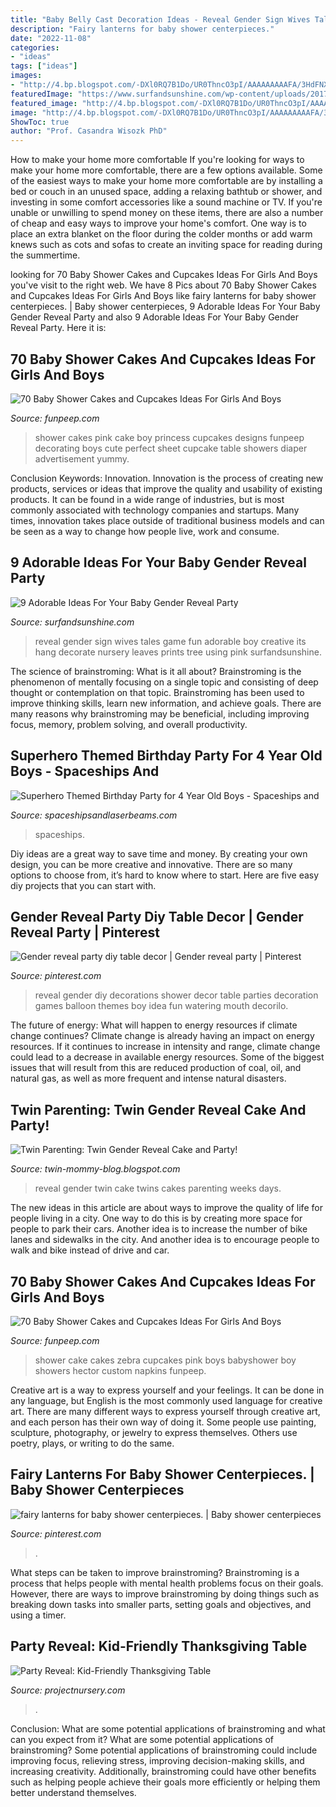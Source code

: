 ```yaml
---
title: "Baby Belly Cast Decoration Ideas - Reveal Gender Sign Wives Tales Game Fun Adorable Boy Creative Its Hang Decorate Nursery Leaves Prints Tree Using Pink Surfandsunshine"
description: "Fairy lanterns for baby shower centerpieces."
date: "2022-11-08"
categories:
- "ideas"
tags: ["ideas"]
images:
- "http://4.bp.blogspot.com/-DXl0RQ7B1Do/UR0ThncO3pI/AAAAAAAAAFA/3HdFNXoGjwM/s1600/photo%2B1.JPG"
featuredImage: "https://www.surfandsunshine.com/wp-content/uploads/2017/08/IMG_9583-800x1154.jpg"
featured_image: "http://4.bp.blogspot.com/-DXl0RQ7B1Do/UR0ThncO3pI/AAAAAAAAAFA/3HdFNXoGjwM/s1600/photo%2B1.JPG"
image: "http://4.bp.blogspot.com/-DXl0RQ7B1Do/UR0ThncO3pI/AAAAAAAAAFA/3HdFNXoGjwM/s1600/photo%2B1.JPG"
ShowToc: true
author: "Prof. Casandra Wisozk PhD"
---
```



How to make your home more comfortable
If you're looking for ways to make your home more comfortable, there are a few options available. Some of the easiest ways to make your home more comfortable are by installing a bed or couch in an unused space, adding a relaxing bathtub or shower, and investing in some comfort accessories like a sound machine or TV. If you're unable or unwilling to spend money on these items, there are also a number of cheap and easy ways to improve your home's comfort. One way is to place an extra blanket on the floor during the colder months or add warm knews such as cots and sofas to create an inviting space for reading during the summertime.

	

		
looking for 70 Baby Shower Cakes and Cupcakes Ideas For Girls And Boys you've visit to the right web. We have 8 Pics about 70 Baby Shower Cakes and Cupcakes Ideas For Girls And Boys like fairy lanterns for baby shower centerpieces. | Baby shower centerpieces, 9 Adorable Ideas For Your Baby Gender Reveal Party and also 9 Adorable Ideas For Your Baby Gender Reveal Party. Here it is:
		
    
## 70 Baby Shower Cakes And Cupcakes Ideas For Girls And Boys

<img loading=lazy src="https://funpeep.com/wp-content/uploads/2015/04/Pink-Baby-Shower-Cake.jpg" onerror="this.onerror=null;this.src='https://tse2.mm.bing.net/th?id=OIP.QO7PRMzRk17Z6m_I253dmgHaHB&amp;pid=15.1';" alt="70 Baby Shower Cakes and Cupcakes Ideas For Girls And Boys">

_Source: funpeep.com_

>shower cakes pink cake boy princess cupcakes designs funpeep decorating boys cute perfect sheet cupcake table showers diaper advertisement yummy. 

	

Conclusion
Keywords: Innovation.
Innovation is the process of creating new products, services or ideas that improve the quality and usability of existing products. It can be found in a wide range of industries, but is most commonly associated with technology companies and startups. Many times, innovation takes place outside of traditional business models and can be seen as a way to change how people live, work and consume.

    
## 9 Adorable Ideas For Your Baby Gender Reveal Party

<img loading=lazy src="https://www.surfandsunshine.com/wp-content/uploads/2017/08/IMG_9583-800x1154.jpg" onerror="this.onerror=null;this.src='https://tse4.mm.bing.net/th?id=OIP.G5Ef43CzZQipe3tdm0NcGwHaKr&amp;pid=15.1';" alt="9 Adorable Ideas For Your Baby Gender Reveal Party">

_Source: surfandsunshine.com_

>reveal gender sign wives tales game fun adorable boy creative its hang decorate nursery leaves prints tree using pink surfandsunshine. 

	

The science of brainstroming: What is it all about?
Brainstroming is the phenomenon of mentally focusing on a single topic and consisting of deep thought or contemplation on that topic. Brainstroming has been used to improve thinking skills, learn new information, and achieve goals. There are many reasons why brainstroming may be beneficial, including improving focus, memory, problem solving, and overall productivity.

    
## Superhero Themed Birthday Party For 4 Year Old Boys - Spaceships And

<img loading=lazy src="https://spaceshipsandlaserbeams.com/wp-content/uploads/2015/09/boys-superhero-birthday-ideas-345.jpg" onerror="this.onerror=null;this.src='https://tse4.mm.bing.net/th?id=OIP.m3-vOkaafjnfnDCut8pT2QHaE7&amp;pid=15.1';" alt="Superhero Themed Birthday Party for 4 Year Old Boys - Spaceships and">

_Source: spaceshipsandlaserbeams.com_

>spaceships. 

	

Diy ideas are a great way to save time and money. By creating your own design, you can be more creative and innovative. There are so many options to choose from, it’s hard to know where to start. Here are five easy diy projects that you can start with.

    
## Gender Reveal Party Diy Table Decor | Gender Reveal Party | Pinterest

<img loading=lazy src="https://s-media-cache-ak0.pinimg.com/736x/fe/18/f7/fe18f7bfdb6e63041b20299ac06a8a35--gender-reveal-ideas-for-party-decoration-diy-gender-reveal-ideas-for-party-diy.jpg" onerror="this.onerror=null;this.src='https://tse1.mm.bing.net/th?id=OIP.sJ9J-FzU6lwyPXAVIDHRkwHaJ3&amp;pid=15.1';" alt="Gender reveal party diy table decor | Gender reveal party | Pinterest">

_Source: pinterest.com_

>reveal gender diy decorations shower decor table parties decoration games balloon themes boy idea fun watering mouth decorilo. 

	

The future of energy: What will happen to energy resources if climate change continues?
Climate change is already having an impact on energy resources. If it continues to increase in intensity and range, climate change could lead to a decrease in available energy resources. Some of the biggest issues that will result from this are reduced production of coal, oil, and natural gas, as well as more frequent and intense natural disasters.

    
## Twin Parenting: Twin Gender Reveal Cake And Party!

<img loading=lazy src="http://4.bp.blogspot.com/-DXl0RQ7B1Do/UR0ThncO3pI/AAAAAAAAAFA/3HdFNXoGjwM/s1600/photo%2B1.JPG" onerror="this.onerror=null;this.src='https://tse4.mm.bing.net/th?id=OIP.Tl7H8lFLhD0hIf0zL0KR3wHaD9&amp;pid=15.1';" alt="Twin Parenting: Twin Gender Reveal Cake and Party!">

_Source: twin-mommy-blog.blogspot.com_

>reveal gender twin cake twins cakes parenting weeks days. 

	

The new ideas in this article are about ways to improve the quality of life for people living in a city. One way to do this is by creating more space for people to park their cars. Another idea is to increase the number of bike lanes and sidewalks in the city. And another idea is to encourage people to walk and bike instead of drive and car.

    
## 70 Baby Shower Cakes And Cupcakes Ideas For Girls And Boys

<img loading=lazy src="https://funpeep.com/wp-content/uploads/2015/04/baby-shower-cake-for-girl.jpg" onerror="this.onerror=null;this.src='https://tse4.mm.bing.net/th?id=OIP.tx17wC2XkH6Tyxgb-H-4YAHaIZ&amp;pid=15.1';" alt="70 Baby Shower Cakes and Cupcakes Ideas For Girls And Boys">

_Source: funpeep.com_

>shower cake cakes zebra cupcakes pink boys babyshower boy showers hector custom napkins funpeep. 

	

Creative art is a way to express yourself and your feelings. It can be done in any language, but English is the most commonly used language for creative art. There are many different ways to express yourself through creative art, and each person has their own way of doing it. Some people use painting, sculpture, photography, or jewelry to express themselves. Others use poetry, plays, or writing to do the same.

    
## Fairy Lanterns For Baby Shower Centerpieces. | Baby Shower Centerpieces

<img loading=lazy src="https://i.pinimg.com/originals/00/4d/31/004d3100ff89b87228755ec338e96379.jpg" onerror="this.onerror=null;this.src='https://tse1.mm.bing.net/th?id=OIP.4-9FEKajdOifWJmvGeB66wHaNG&amp;pid=15.1';" alt="fairy lanterns for baby shower centerpieces. | Baby shower centerpieces">

_Source: pinterest.com_

>. 

	

What steps can be taken to improve brainstroming?
Brainstroming is a process that helps people with mental health problems focus on their goals. However, there are ways to improve brainstroming by doing things such as breaking down tasks into smaller parts, setting goals and objectives, and using a timer.

    
## Party Reveal: Kid-Friendly Thanksgiving Table

<img loading=lazy src="https://projectnursery.com/wp-content/uploads/2012/10/we-are-so-thankful-11.jpg" onerror="this.onerror=null;this.src='https://tse3.mm.bing.net/th?id=OIP.HE-_QeiWdUrs5AzasCKWEAHaE8&amp;pid=15.1';" alt="Party Reveal: Kid-Friendly Thanksgiving Table">

_Source: projectnursery.com_

>. 

	

Conclusion: What are some potential applications of brainstroming and what can you expect from it?
What are some potential applications of brainstroming?
Some potential applications of brainstroming could include improving focus, relieving stress, improving decision-making skills, and increasing creativity. Additionally, brainstroming could have other benefits such as helping people achieve their goals more efficiently or helping them better understand themselves.

